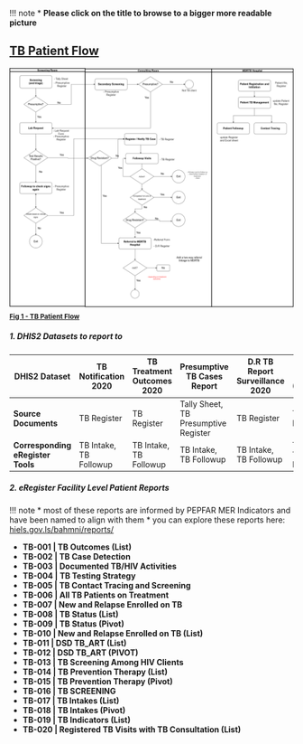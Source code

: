 !!! note
    * **Please click on the title to browse to a bigger more readable picture**

## [**TB Patient Flow**](https://drive.google.com/file/d/1b-NrAuPi7WNHNqDrUSnKzMnpSa9JrMsm/view?usp=sharing)

![Bahmni 092 after upgrade](../pics/TB_Patient_Flow_3.png )
<sub>[**Fig 1 - TB Patient Flow**](https://drive.google.com/file/d/1b-NrAuPi7WNHNqDrUSnKzMnpSa9JrMsm/view?usp=sharing)</sub>

##### 1. DHIS2 Datasets to report to

|DHIS2 Dataset  | TB Notification 2020 | TB Treatment Outcomes 2020 | Presumptive TB Cases Report | D.R TB Report Surveillance 2020 | D.R TB TB (Hospital) |
| --- | --- | --- | --- | --- | --- |
| **Source Documents** | TB Register | TB Register | Tally Sheet, TB Presumptive Register |TB Register |TB Register |
| **Corresponding eRegister Tools** | TB Intake, TB Followup | TB Intake, TB Followup | TB Intake, TB Followup | TB Intake, TB Followup | TB Intake, TB Followup |

##### 2. eRegister Facility Level Patient Reports

!!! note
    * most of these reports are informed by PEPFAR MER Indicators and have been named to align with them
    * you can explore these reports here: [hiels.gov.ls/bahmni/reports/](https://hiels.gov.ls/bahmni/reports)

* **TB-001 | TB Outcomes (List)**	
* **TB-002 | TB Case Detection**	
* **TB-003 | Documented TB/HIV Activities**	
* **TB-004 | TB Testing Strategy**
* **TB-005 | TB Contact Tracing and Screening**	
* **TB-006 | All TB Patients on Treatment**	
* **TB-007 | New and Relapse Enrolled on TB**	
* **TB-008 | TB Status (List)**	
* **TB-009 | TB Status (Pivot)**	
* **TB-010 | New and Relapse Enrolled on TB (List)**	
* **TB-011 | DSD TB_ART (List)**	
* **TB-012 | DSD TB_ART (PIVOT)**	
* **TB-013 | TB Screening Among HIV Clients**	
* **TB-014 | TB Prevention Therapy (List)**	
* **TB-015 | TB Prevention Therapy (Pivot)**	
* **TB-016 | TB SCREENING**	
* **TB-017 | TB Intakes (List)**	
* **TB-018 | TB Intakes (Pivot)**	
* **TB-019 | TB Indicators (List)**	
* **TB-020 | Registered TB Visits with TB Consultation (List)**
